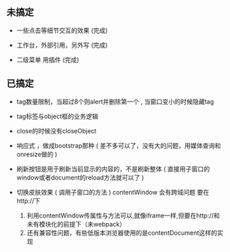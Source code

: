 

  
## 未搞定

* 一些点击等细节交互的效果 (完成)

* 工作台，外部引用，另外写 (完成)

* 二级菜单  用插件 (完成)

## 已搞定 

* tag数量限制，当超过8个则alert并删除第一个   ,   当窗口变小的时候隐藏tag

* tag标签与object框的业务逻辑
* close的时候没有closeObject

* 响应式 ，做成bootstrap那种  ( 差不多可以了，没有大的问题，用媒体查询和onresize做的 )

* 刷新按钮是用于刷新当前显示的内容的，不是刷新整体 ( 直接用子窗口的window或者document的reload方法就可以了 )

* 切换皮肤效果  ( 调用子窗口的方法 )   contentWindow    会有跨域问题   要在http://下
    1. 利用contentWindow传属性与方法可以,就像iframe一样,但要在http://和未有模块化的前提下（未webpack）
    2. 还有兼容性问题，有些低版本浏览器使用的是contentDocument这样的实现


















